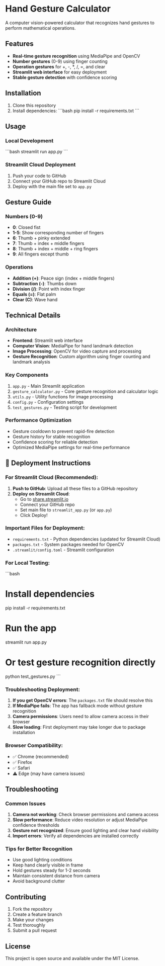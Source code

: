 # Hand Gesture Calculator

A computer vision-powered calculator that recognizes hand gestures to perform mathematical operations.

## Features

- **Real-time gesture recognition** using MediaPipe and OpenCV
- **Number gestures** (0-9) using finger counting
- **Operation gestures** for +, -, *, /, =, and clear
- **Streamlit web interface** for easy deployment
- **Stable gesture detection** with confidence scoring

## Installation

1. Clone this repository
2. Install dependencies:
\`\`\`bash
pip install -r requirements.txt
\`\`\`

## Usage

### Local Development
\`\`\`bash
streamlit run app.py
\`\`\`

### Streamlit Cloud Deployment
1. Push your code to GitHub
2. Connect your GitHub repo to Streamlit Cloud
3. Deploy with the main file set to `app.py`

## Gesture Guide

### Numbers (0-9)
- **0**: Closed fist
- **1-5**: Show corresponding number of fingers
- **6**: Thumb + pinky extended
- **7**: Thumb + index + middle fingers
- **8**: Thumb + index + middle + ring fingers
- **9**: All fingers except thumb

### Operations
- **Addition (+)**: Peace sign (index + middle fingers)
- **Subtraction (-)**: Thumbs down
- **Division (/)**: Point with index finger
- **Equals (=)**: Flat palm
- **Clear (C)**: Wave hand

## Technical Details

### Architecture
- **Frontend**: Streamlit web interface
- **Computer Vision**: MediaPipe for hand landmark detection
- **Image Processing**: OpenCV for video capture and processing
- **Gesture Recognition**: Custom algorithm using finger counting and landmark analysis

### Key Components
1. `app.py` - Main Streamlit application
2. `gesture_calculator.py` - Core gesture recognition and calculator logic
3. `utils.py` - Utility functions for image processing
4. `config.py` - Configuration settings
5. `test_gestures.py` - Testing script for development

### Performance Optimization
- Gesture cooldown to prevent rapid-fire detection
- Gesture history for stable recognition
- Confidence scoring for reliable detection
- Optimized MediaPipe settings for real-time performance

## 🚀 Deployment Instructions

### For Streamlit Cloud (Recommended):

1. **Push to GitHub**: Upload all these files to a GitHub repository
2. **Deploy on Streamlit Cloud**:
   - Go to [share.streamlit.io](https://share.streamlit.io)
   - Connect your GitHub repo
   - Set main file to `streamlit_app.py` (or `app.py`)
   - Click Deploy!

### Important Files for Deployment:
- `requirements.txt` - Python dependencies (updated for Streamlit Cloud)
- `packages.txt` - System packages needed for OpenCV
- `.streamlit/config.toml` - Streamlit configuration

### For Local Testing:

\`\`\`bash
# Install dependencies
pip install -r requirements.txt

# Run the app
streamlit run app.py

# Or test gesture recognition directly
python test_gestures.py
\`\`\`

### Troubleshooting Deployment:

1. **If you get OpenCV errors**: The `packages.txt` file should resolve this
2. **If MediaPipe fails**: The app has fallback mode without gesture recognition
3. **Camera permissions**: Users need to allow camera access in their browser
4. **Slow loading**: First deployment may take longer due to package installation

### Browser Compatibility:
- ✅ Chrome (recommended)
- ✅ Firefox
- ✅ Safari
- ⚠️ Edge (may have camera issues)

## Troubleshooting

### Common Issues
1. **Camera not working**: Check browser permissions and camera access
2. **Slow performance**: Reduce video resolution or adjust MediaPipe confidence thresholds
3. **Gesture not recognized**: Ensure good lighting and clear hand visibility
4. **Import errors**: Verify all dependencies are installed correctly

### Tips for Better Recognition
- Use good lighting conditions
- Keep hand clearly visible in frame
- Hold gestures steady for 1-2 seconds
- Maintain consistent distance from camera
- Avoid background clutter

## Contributing

1. Fork the repository
2. Create a feature branch
3. Make your changes
4. Test thoroughly
5. Submit a pull request

## License

This project is open source and available under the MIT License.
